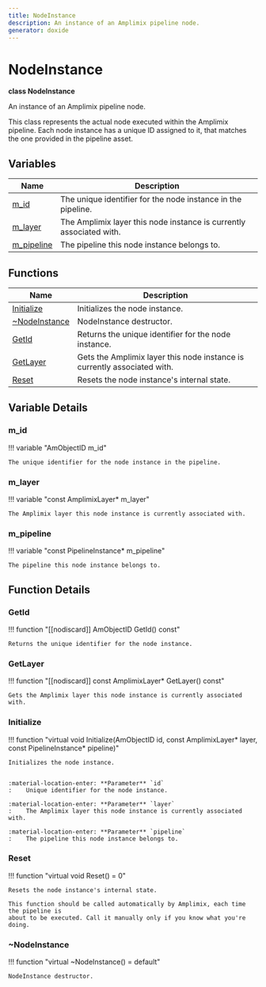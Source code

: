 ```yaml
---
title: NodeInstance
description: An instance of an Amplimix pipeline node.
generator: doxide
---
```



# NodeInstance

**class  NodeInstance**


An instance of an Amplimix pipeline node.

This class represents the actual node executed within the
Amplimix pipeline. Each node instance has a unique ID assigned
to it, that matches the one provided in the pipeline asset.
    


## Variables

| Name | Description |
| ---- | ----------- |
| [m_id](#m_id) | The unique identifier for the node instance in the pipeline. |
| [m_layer](#m_layer) | The Amplimix layer this node instance is currently associated with. |
| [m_pipeline](#m_pipeline) | The pipeline this node instance belongs to. |

## Functions

| Name | Description |
| ---- | ----------- |
| [Initialize](#Initialize) | Initializes the node instance. |
| [~NodeInstance](#_u007eNodeInstance) | NodeInstance destructor.  |
| [GetId](#GetId) | Returns the unique identifier for the node instance.  |
| [GetLayer](#GetLayer) | Gets the Amplimix layer this node instance is currently associated with.  |
| [Reset](#Reset) | Resets the node instance's internal state. |

## Variable Details

### m_id<a name="m_id"></a>

!!! variable "AmObjectID m_id"

    The unique identifier for the node instance in the pipeline.
    

### m_layer<a name="m_layer"></a>

!!! variable "const AmplimixLayer&#42; m_layer"

    The Amplimix layer this node instance is currently associated with.
    

### m_pipeline<a name="m_pipeline"></a>

!!! variable "const PipelineInstance&#42; m_pipeline"

    The pipeline this node instance belongs to.
    

## Function Details

### GetId<a name="GetId"></a>
!!! function "[[nodiscard]] AmObjectID GetId() const"

    
    Returns the unique identifier for the node instance.
             
    
    
    

### GetLayer<a name="GetLayer"></a>
!!! function "[[nodiscard]] const AmplimixLayer&#42; GetLayer() const"

    
    Gets the Amplimix layer this node instance is currently associated with.
             
    
    
    

### Initialize<a name="Initialize"></a>
!!! function "virtual void Initialize(AmObjectID id, const AmplimixLayer&#42; layer, const PipelineInstance&#42; pipeline)"

    
    Initializes the node instance.
    
    
    :material-location-enter: **Parameter** `id`
    :    Unique identifier for the node instance.
        
    :material-location-enter: **Parameter** `layer`
    :    The Amplimix layer this node instance is currently associated with.
        
    :material-location-enter: **Parameter** `pipeline`
    :    The pipeline this node instance belongs to.
                
    

### Reset<a name="Reset"></a>
!!! function "virtual void Reset() = 0"

    
    Resets the node instance's internal state.
    
    This function should be called automatically by Amplimix, each time the pipeline is
    about to be executed. Call it manually only if you know what you're doing.
            
    

### ~NodeInstance<a name="_u007eNodeInstance"></a>
!!! function "virtual ~NodeInstance() = default"

    
    NodeInstance destructor.
             
    
    
    

